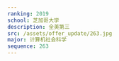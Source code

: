 ```yaml
---
ranking: 2019
school: 芝加哥大学
description: 全美第三
src: /assets/offer_update/263.jpg
major: 计算机社会科学
sequence: 263
---
```

